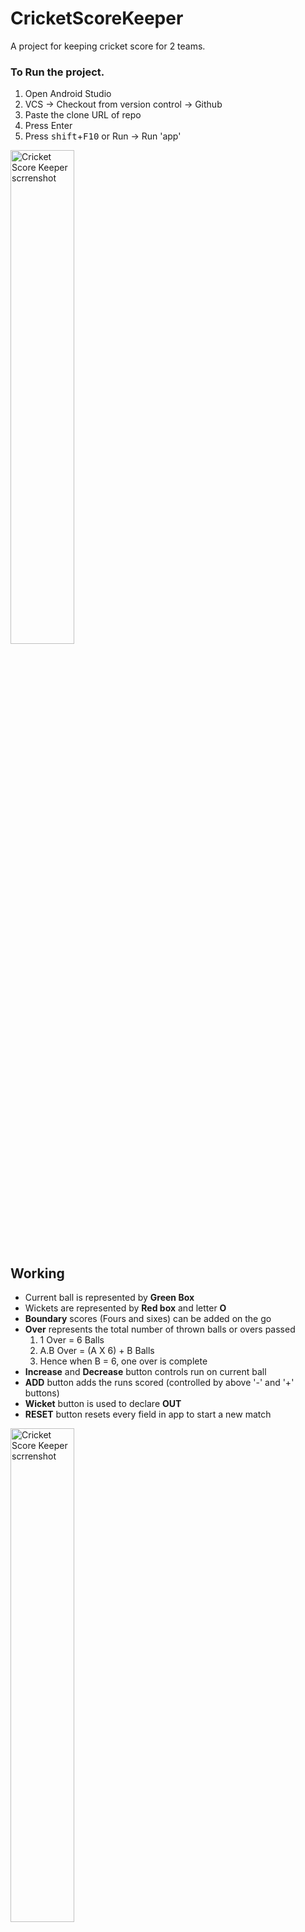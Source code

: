 # CricketScoreKeeper
A project for keeping cricket score for 2 teams.

### To Run the project.
  1. Open Android Studio
  2. VCS -> Checkout from version control -> Github
  3. Paste the clone URL of repo
  4. Press Enter
  5. Press <kbd>shift</kbd>+<kbd>F10</kbd> or Run -> Run 'app'

 <img src="../master/app/src/main/res/drawable/cricketscorekeeper.png" width="45%" alt="Cricket Score Keeper scrrenshot">
 
 ## Working
  - Current ball is represented by **Green Box**
  - Wickets are represented by **Red box** and letter **O**
  - **Boundary** scores (Fours and sixes) can be added on the go
  - **Over** represents the total number of thrown balls or overs passed
    1. 1 Over = 6 Balls
    2. A.B Over = (A X 6) + B Balls
    3. Hence when B = 6, one over is complete
  - **Increase** and **Decrease** button controls run on current ball
  - **ADD** button adds the runs scored (controlled by above '-' and '+' buttons)
  - **Wicket** button is used to declare **OUT**
  - **RESET** button resets every field in app to start a new match
 <img src="../master/app/src/main/res/drawable/cricketscorekeeper working.png" width="45%" alt="Cricket Score Keeper scrrenshot">
